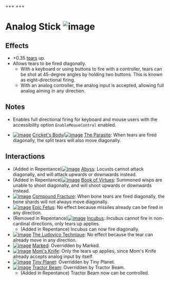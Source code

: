+++
+++

 # Analog Stick ![image](/image/Analog_Stick.png) 

Effects
---------


* +0.35 [tears](/wiki/Tears "Tears") up.
* Allows tears to be fired diagonally.
	+ With a keyboard or using buttons to fire with a controller, tears can be shot at 45-degree angles by holding two buttons. This is known as eight-directional firing.
	+ With an analog controller, the analog input is accepted, allowing full analog aiming in any direction.


Notes
-------


* Enables full directional firing for keyboard and mouse users with the accessibility option `EnableMouseControl` enabled.


* [![image](/image/Cricket%27s_Body.png)](/wiki/Cricket%27s_Body "Cricket's Body") [Cricket's Body](/wiki/Cricket%27s_Body "Cricket's Body")/[![image](/image/The_Parasite.png)](/wiki/The_Parasite "The Parasite") [The Parasite](/wiki/The_Parasite "The Parasite"): When tears are fired diagonally, the split tears will also move diagonally.


Interactions
--------------


* (Added in Repentance)[![image](/image/Abyss.png)](/wiki/Abyss "Abyss") [Abyss](/wiki/Abyss "Abyss"): Locusts cannot attack diagonally, and will attack upwards or downwards instead.
* (Added in Repentance)[![image](/image/Book_of_Virtues.png)](/wiki/Book_of_Virtues "Book of Virtues") [Book of Virtues](/wiki/Book_of_Virtues "Book of Virtues"): Summoned wisps are unable to shoot diagonally, and will shoot upwards or downwards instead.
* [![image](/image/Compound_Fracture.png)](/wiki/Compound_Fracture "Compound Fracture") [Compound Fracture](/wiki/Compound_Fracture "Compound Fracture"): When bone tears are fired diagonally, the bone shards will not always move diagonally.
* [![image](/image/Epic_Fetus.png)](/wiki/Epic_Fetus "Epic Fetus") [Epic Fetus](/wiki/Epic_Fetus "Epic Fetus"): No effect because missiles already can be fired in any direction.
* (Removed in Repentance)[![image](/image/Incubus.png)](/wiki/Incubus "Incubus") [Incubus](/wiki/Incubus "Incubus"): Incubus cannot fire in non-cardinal directions, only tears up applies.
	+ (Added in Repentance) Incubus can now fire diagonally.
* [![image](/image/The_Ludovico_Technique.png)](/wiki/The_Ludovico_Technique "The Ludovico Technique") [The Ludovico Technique](/wiki/The_Ludovico_Technique "The Ludovico Technique"): No effect because the tear can already move in any direction.
* [![image](/image/Marked.png)](/wiki/Marked "Marked") [Marked](/wiki/Marked "Marked"): Overridden by Marked.
* [![image](/image/Mom%27s_Knife.png)](/wiki/Mom%27s_Knife "Mom's Knife") [Mom's Knife](/wiki/Mom%27s_Knife "Mom's Knife"): Only the tears up applies, since Mom's Knife already accepts analog input by itself.
* [![image](/image/Tiny_Planet.png)](/wiki/Tiny_Planet "Tiny Planet") [Tiny Planet](/wiki/Tiny_Planet "Tiny Planet"): Overridden by Tiny Planet.
* [![image](/image/Tractor_Beam.png)](/wiki/Tractor_Beam "Tractor Beam") [Tractor Beam](/wiki/Tractor_Beam "Tractor Beam"): Overridden by Tractor Beam.
	+ (Added in Repentance) Tractor Beam now can be controlled.


